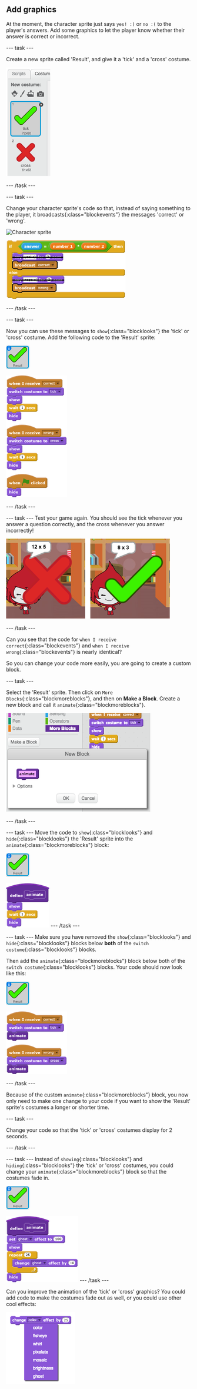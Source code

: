## Add graphics

At the moment, the character sprite just says `yes! :)` or `no :(` to the player's answers. Add some graphics to let the player know whether their answer is correct or incorrect.

--- task ---

Create a new sprite called 'Result', and give it a 'tick' and a 'cross' costume.

![Sprite with tick and cross costumes](images/brain-result.png)

--- /task ---

--- task ---

Change your character sprite's code so that, instead of saying something to the player, it broadcasts{:class="blockevents"} the messages 'correct' or 'wrong'.

![Character sprite](images/character-sprite.png)

![blocks_1545216328_5271442](images/blocks_1545216328_5271442.png)

--- /task ---

--- task ---

Now you can use these messages to `show`{:class="blocklooks"} the 'tick' or 'cross' costume. Add the following code to the 'Result' sprite:

![Result sprite](images/result-sprite.png)

![blocks_1545216329_614657](images/blocks_1545216329_614657.png)

--- /task ---

--- task ---
Test your game again. You should see the tick whenever you answer a question correctly, and the cross whenever you answer incorrectly!

![Tick for correct, cross for wrong answer](images/brain-test-answer.png)

--- /task ---

Can you see that the code for `when I receive correct`{:class="blockevents"} and `when I receive wrong`{:class="blockevents"} is nearly identical?

So you can change your code more easily, you are going to create a custom block.

--- task ---

Select the 'Result' sprite. Then click on `More Blocks`{:class="blockmoreblocks"}, and then on **Make a Block**. Create a new block and call it `animate`{:class="blockmoreblocks"}.

![Create a block called animate](images/brain-animate-function.png)

--- /task ---

--- task ---
Move the code to `show`{:class="blocklooks"} and `hide`{:class="blocklooks"} the 'Result' sprite into the `animate`{:class="blockmoreblocks"} block:

![Result sprite](images/result-sprite.png)

![blocks_1545216330_7181814](images/blocks_1545216330_7181814.png)
--- /task ---

--- task ---
Make sure you have removed the `show`{:class="blocklooks"} and `hide`{:class="blocklooks"} blocks below **both** of the `switch costume`{:class="blocklooks"} blocks.

Then add the `animate`{:class="blockmoreblocks"} block below both of the `switch costume`{:class="blocklooks"} blocks. Your code should now look like this:

![Result sprite](images/result-sprite.png)

![blocks_1545216331_7868505](images/blocks_1545216331_7868505.png)

--- /task ---

Because of the custom `animate`{:class="blockmoreblocks"} block, you now only need to make one change to your code if you want to show the 'Result' sprite's costumes a longer or shorter time.

--- task ---

Change your code so that the 'tick' or 'cross' costumes display for 2 seconds.

--- /task ---

--- task ---
Instead of `showing`{:class="blocklooks"} and `hiding`{:class="blocklooks"} the 'tick' or 'cross' costumes, you could change your `animate`{:class="blockmoreblocks"} block so that the costumes fade in.

![Result sprite](images/result-sprite.png)

![blocks_1545216332_8959036](images/blocks_1545216332_8959036.png)
--- /task ---

Can you improve the animation of the 'tick' or 'cross' graphics? You could add code to make the costumes fade out as well, or you could use other cool effects:

![screenshot](images/brain-effects.png)
